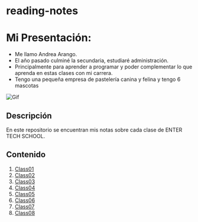 # reading-notes

# Mi Presentación:
- Me llamo Andrea Arango.
- El año pasado culminé la secundaria, estudiaré administración.
- Principalmente para aprender a programar y poder complementar lo que aprenda en estas clases con mi carrera.
- Tengo una pequeña empresa de pastelería canina y felina y tengo 6 mascotas

![Gif](https://s5.ezgif.com/tmp/ezgif-5-77af179254.gif)

## Descripción
En este repositorio se encuentran mis notas sobre cada clase de ENTER TECH SCHOOL.

## Contenido 

1. [Class01](./CODE102/102/class01.md)
2. [Class02](./CODE102/102/class02.md)
3. [Class03](./CODE102/102/class03.md)
4. [Class04](./CODE102/102/class04.md)
5. [Class05](./CODE102/102/class05.md)
5. [Class06](./CODE102/102/class06.md)
5. [Class07](./CODE102/102/class07.md)
5. [Class08](./CODE102/102/class08.md)
